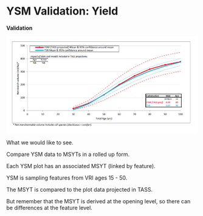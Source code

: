 # YSM Validation: Yield

**Validation**

![](images/ysm_volume.PNG)


What we would like to see.  

Compare YSM data to MSYTs in a rolled up form.  

Each YSM plot has an associated MSYT (linked by feature). 

YSM is sampling features from VRI ages 15 - 50.  


The MSYT is compared to the plot data projected in TASS.  

But remember that the MSYT is derived at the opening level, so there can be differences at the feature level.




